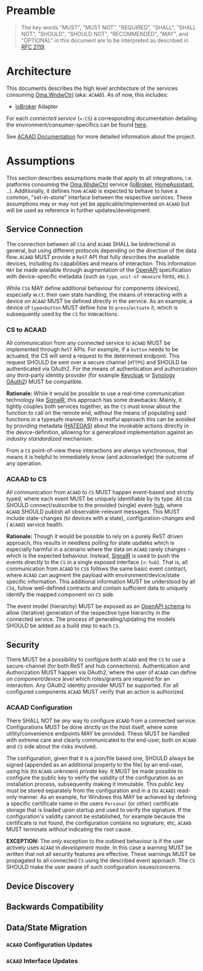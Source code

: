 # Preamble

> The key words "MUST", "MUST NOT", "REQUIRED", "SHALL", "SHALL
> NOT", "SHOULD", "SHOULD NOT", "RECOMMENDED",  "MAY", and
"OPTIONAL" in this document are to be interpreted as described in
[RFC 2119](https://www.rfc-editor.org/rfc/rfc2119).

# Architecture

This documents describes the high level architecture of the services
consuming [Oma.WndwCtrl](https://github.com/OlliMartin/wndw.ctl) (aka: `ACAAD`).
As of now, this includes:

- [IoBroker](https://github.com/ioBroker/ioBroker) Adapter

For each _connected service_ (`=:CS`) a corresponding documentation detailing the environment/consumer-specifics can be
found [here](./Integrations).

See [ACAAD Documentation](https://github.com/OlliMartin/wndw.ctl/blob/main/README.md) for more detailed information
about the project.

# Assumptions

This section describes assumptions made that apply to all integrations, i.e. platforms consuming
the [Oma.WndwCtrl](https://github.com/OlliMartin/wndw.ctl)
service ([IoBroker](https://github.com/ioBroker/ioBroker), [HomeAssistant](https://www.home-assistant.io/), ..).
Additionally, it defines how `ACAAD` is expected to behave to have a common, "set-in-stone" interface between the
respective services.
These assumptions may or may not yet be applicable/implemented on `ACAAD` but will be used as reference in
further updates/development.

## Service Connection

The connection between all `CS`s and `ACAAD` SHALL be bidirectional in general, but using different protocols depending
on the direction of the data flow. `ACAAD` MUST provide a `ReST` API that fully describes the available devices,
including its capabilities and means of interaction. This information `MAY` be made available through augmentation of
the [OpenAPI](https://www.openapis.org/) specification with device-specific metadata (such as `type`, `unit-of-measure`
hints, etc.).

While `CS`s MAY define additional behaviour for components (devices), especially w.r.t. their own state handling, the
means of interacting with a device _on `ACAAD`_ MUST be defined directly in the service. As an example, a device of
`type=button` MUST define how to `press`/`actuate` it, which is subsequently used by the `CS` for interactions.

### CS to ACAAD

All communication from any connected service to `ACAAD` MUST be implemented through `ReST` APIs. For example, if a
`button` needs to be actuated, the CS will send a request to the determined endpoint. This request SHOULD be sent over a
secure channel (`HTTPS`) and SHOULD be authenticated via OAuth2.
For the means of authentication and authorization _any_ third-party identity provider (for
example [Keycloak](https://www.keycloak.org/)
or [Synology OAuth2](https://kb.synology.com/en-us/DSM/help/OAuthService/oauth_service_desc?version=7)) MUST be
compatible.

__Rationale:__ While it would be possible to use a real-time communication technology
like [SignalR](https://dotnet.microsoft.com/en-us/apps/aspnet/signalr), this approach has some drawbacks: Mainly, it
tightly couples both services together, as the `CS` must know about the function to call on the remote end, without the
means of populating said functions in a typesafe manner.
With a restful approach this can be avoided by providing metadata ([HATEOAS](https://en.wikipedia.org/wiki/HATEOAS))
about the invokable actions directly in the device-definition, allowing for a generalized implementation against an
_industry standardized_ mechanism.

From a `CS` point-of-view these interactions are _always_ synchronous, that means it is helpful to immediately know (and
acknowledge) the outcome of any operation.

### ACAAD to CS

All communication from `ACAAD` to `CS` MUST happen event-based and strictly typed, where each event MUST be uniquely
identifiable by its type. All `CS`s SHOULD connect/subscribe to the provided (single)
event-[hub](https://learn.microsoft.com/en-us/aspnet/core/signalr/hubs?view=aspnetcore-9.0), where `ACAAD` SHOULD
publish all observable-relevant messages. This MUST include state-changes (to devices with a state),
configuration-changes and (
`ACAAD`) service health.

__Rationale:__ Though it would be possible to rely on a purely ReST driven approach, this results in needless polling
for state updates which is especially harmful in a scenario where the data on `ACAAD` rarely changes - which is the
expected behaviour. Instead, [SignalR](https://dotnet.microsoft.com/en-us/apps/aspnet/signalr) is used to push the
events directly to the `CS` in a single exposed interface (=: `hub`). That is, all communication from `ACAAD` to `CS`s
follows the same basic event contract, where `ACAAD` can augment the payload with environment/device/state specific
information. This additional information MUST be understood by all `CS`s, follow well-defined contracts and contain
sufficient data to uniquely identify the mapped component on `CS` side.

The event model (hierarchy) MUST be exposed as an
[OpenAPI schema](https://swagger.io/docs/specification/v3_0/data-models/data-models/) to allow (iterative) generation of
the respective type hierarchy in the connected service. The process of generating/updating the models SHOULD be added as
a build step to each `CS`.

## Security

There MUST be a possibility to configure both `ACAAD` and the `CS` to use a secure-channel (for both ReST and hub
connections). Authentication and Authorization MUST happen via OAuth2, where the user of `ACAAD` can define _on
component/device level_ which roles/grants are required for an interaction. Any OAuth2 identity provider MUST be
supported. For all configured components `ACAAD` MUST verify that an action is authorized.

### ACAAD Configuration

There SHALL NOT be _any_ way to configure `ACAAD` from a connected service. Configurations MUST be done strictly on the
host itself, where some utility/convenience endpoints MAY be provided. These MUST be handled with extreme care and
clearly communicated to the end-user, both on `ACAAD` and `CS` side about the risks involved.

The configuration, given that it is a json/file based one, SHOULD always be signed (appended as an additional property
to the file) by an end-user, using his (to `ACAAD` unknown) _private_ key.
It MUST be made possible to configure the public key to verify the validity of the configuration as an installation
process, subsequently making it immutable.
This public key must be stored separately from the configuration and in a (to `ACAAD`) read-only manner.
As an example, for Windows this MAY be achieved by defining a specific certificate name in the users `Personal` (or
other) certificate storage that is loaded upon startup and used to verify the signature. If the configuration's validity
cannot be established, for example because the certificate is not found, the configuration contains no signature, etc,
`ACAAD` MUST terminate _without_ indicating the root cause.

__EXCEPTION:__ The _only_ exception to the outlined behaviour is if the user actively uses `ACAAD` in _development_
mode. In this case a warning MUST be written that not all security features are effective. These warnings MUST be
propagated to all connected `CS` using the described event approach. The `CS` SHOULD make the user aware of such
configuration issues/concerns.

## Device Discovery

## Backwards Compatibility

## Data/State Migration

### `ACAAD` Configuration Updates

### `ACAAD` Interface Updates